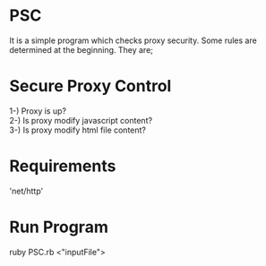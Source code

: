 # PSC

It is a simple program which checks proxy security. Some rules are determined at the beginning. They are;


# Secure Proxy Control
1-) Proxy is up?<br />
2-) Is proxy modify javascript content?<br />
3-) Is proxy modify html file content?<br />

# Requirements

'net/http'

# Run Program

ruby PSC.rb <"inputFile">
